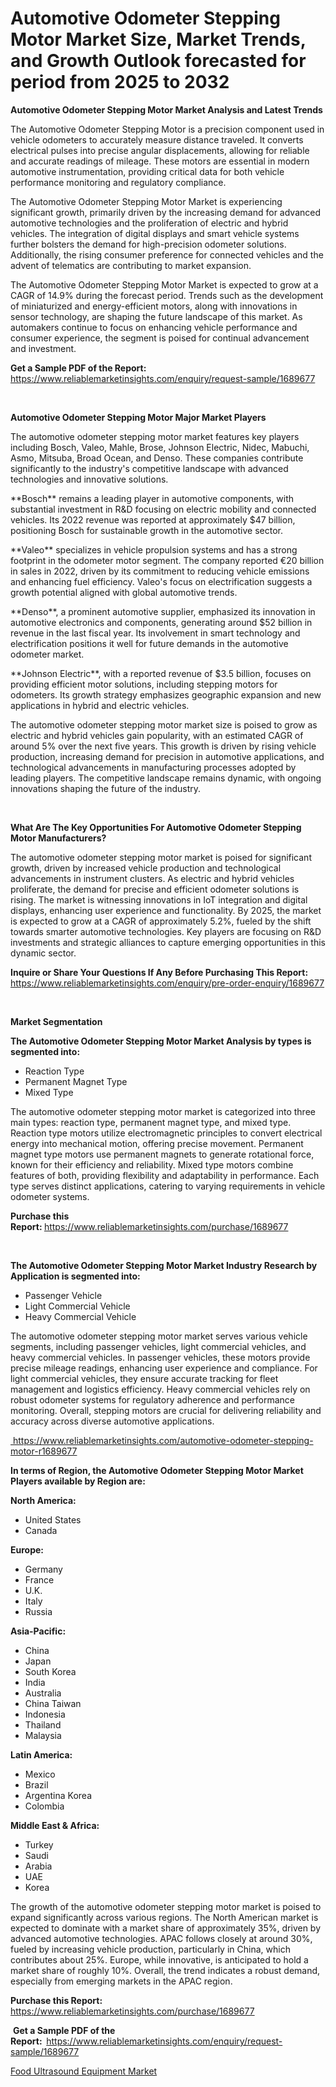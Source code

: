 <p><h1>Automotive Odometer Stepping Motor Market Size, Market Trends, and Growth Outlook forecasted for period from 2025 to 2032</h1></p><p><strong>Automotive Odometer Stepping Motor Market Analysis and Latest Trends</strong></p>
<p><p>The Automotive Odometer Stepping Motor is a precision component used in vehicle odometers to accurately measure distance traveled. It converts electrical pulses into precise angular displacements, allowing for reliable and accurate readings of mileage. These motors are essential in modern automotive instrumentation, providing critical data for both vehicle performance monitoring and regulatory compliance.</p><p>The Automotive Odometer Stepping Motor Market is experiencing significant growth, primarily driven by the increasing demand for advanced automotive technologies and the proliferation of electric and hybrid vehicles. The integration of digital displays and smart vehicle systems further bolsters the demand for high-precision odometer solutions. Additionally, the rising consumer preference for connected vehicles and the advent of telematics are contributing to market expansion.</p><p>The Automotive Odometer Stepping Motor Market is expected to grow at a CAGR of 14.9% during the forecast period. Trends such as the development of miniaturized and energy-efficient motors, along with innovations in sensor technology, are shaping the future landscape of this market. As automakers continue to focus on enhancing vehicle performance and consumer experience, the segment is poised for continual advancement and investment.</p></p>
<p><strong>Get a Sample PDF of the Report:&nbsp;</strong> <a href="https://www.reliablemarketinsights.com/enquiry/request-sample/1689677?utm_campaign=2004&utm_medium=2&utm_source=Github&utm_content=ia&utm_term=07012025&utm_id=automotive-odometer-stepping-motor">https://www.reliablemarketinsights.com/enquiry/request-sample/1689677</a></p>
<p>&nbsp;</p>
<p><strong>Automotive Odometer Stepping Motor Major Market Players</strong></p>
<p><p>The automotive odometer stepping motor market features key players including Bosch, Valeo, Mahle, Brose, Johnson Electric, Nidec, Mabuchi, Asmo, Mitsuba, Broad Ocean, and Denso. These companies contribute significantly to the industry's competitive landscape with advanced technologies and innovative solutions.</p><p>**Bosch** remains a leading player in automotive components, with substantial investment in R&D focusing on electric mobility and connected vehicles. Its 2022 revenue was reported at approximately $47 billion, positioning Bosch for sustainable growth in the automotive sector.</p><p>**Valeo** specializes in vehicle propulsion systems and has a strong footprint in the odometer motor segment. The company reported €20 billion in sales in 2022, driven by its commitment to reducing vehicle emissions and enhancing fuel efficiency. Valeo's focus on electrification suggests a growth potential aligned with global automotive trends.</p><p>**Denso**, a prominent automotive supplier, emphasized its innovation in automotive electronics and components, generating around $52 billion in revenue in the last fiscal year. Its involvement in smart technology and electrification positions it well for future demands in the automotive odometer market.</p><p>**Johnson Electric**, with a reported revenue of $3.5 billion, focuses on providing efficient motor solutions, including stepping motors for odometers. Its growth strategy emphasizes geographic expansion and new applications in hybrid and electric vehicles.</p><p>The automotive odometer stepping motor market size is poised to grow as electric and hybrid vehicles gain popularity, with an estimated CAGR of around 5% over the next five years. This growth is driven by rising vehicle production, increasing demand for precision in automotive applications, and technological advancements in manufacturing processes adopted by leading players. The competitive landscape remains dynamic, with ongoing innovations shaping the future of the industry.</p></p>
<p>&nbsp;</p>
<p><strong>What Are The Key Opportunities For Automotive Odometer Stepping Motor Manufacturers?</strong></p>
<p><p>The automotive odometer stepping motor market is poised for significant growth, driven by increased vehicle production and technological advancements in instrument clusters. As electric and hybrid vehicles proliferate, the demand for precise and efficient odometer solutions is rising. The market is witnessing innovations in IoT integration and digital displays, enhancing user experience and functionality. By 2025, the market is expected to grow at a CAGR of approximately 5.2%, fueled by the shift towards smarter automotive technologies. Key players are focusing on R&D investments and strategic alliances to capture emerging opportunities in this dynamic sector.</p></p>
<p><strong>Inquire or Share Your Questions If Any Before Purchasing This Report:</strong> <a href="https://www.reliablemarketinsights.com/enquiry/pre-order-enquiry/1689677?utm_campaign=2004&utm_medium=2&utm_source=Github&utm_content=ia&utm_term=07012025&utm_id=automotive-odometer-stepping-motor">https://www.reliablemarketinsights.com/enquiry/pre-order-enquiry/1689677</a></p>
<p>&nbsp;</p>
<p><strong>Market Segmentation</strong></p>
<p><strong>The Automotive Odometer Stepping Motor Market Analysis by types is segmented into:</strong></p>
<p><ul><li>Reaction Type</li><li>Permanent Magnet Type</li><li>Mixed Type</li></ul></p>
<p><p>The automotive odometer stepping motor market is categorized into three main types: reaction type, permanent magnet type, and mixed type. Reaction type motors utilize electromagnetic principles to convert electrical energy into mechanical motion, offering precise movement. Permanent magnet type motors use permanent magnets to generate rotational force, known for their efficiency and reliability. Mixed type motors combine features of both, providing flexibility and adaptability in performance. Each type serves distinct applications, catering to varying requirements in vehicle odometer systems.</p></p>
<p><strong>Purchase this Report:&nbsp;</strong><a href="https://www.reliablemarketinsights.com/purchase/1689677?utm_campaign=2004&utm_medium=2&utm_source=Github&utm_content=ia&utm_term=07012025&utm_id=automotive-odometer-stepping-motor">https://www.reliablemarketinsights.com/purchase/1689677</a></p>
<p>&nbsp;</p>
<p><strong>The Automotive Odometer Stepping Motor Market Industry Research by Application is segmented into:</strong></p>
<p><ul><li>Passenger Vehicle</li><li>Light Commercial Vehicle</li><li>Heavy Commercial Vehicle</li></ul></p>
<p><p>The automotive odometer stepping motor market serves various vehicle segments, including passenger vehicles, light commercial vehicles, and heavy commercial vehicles. In passenger vehicles, these motors provide precise mileage readings, enhancing user experience and compliance. For light commercial vehicles, they ensure accurate tracking for fleet management and logistics efficiency. Heavy commercial vehicles rely on robust odometer systems for regulatory adherence and performance monitoring. Overall, stepping motors are crucial for delivering reliability and accuracy across diverse automotive applications.</p></p>
<p><a href="https://www.reliablemarketinsights.com/automotive-odometer-stepping-motor-r1689677?utm_campaign=2004&utm_medium=2&utm_source=Github&utm_content=ia&utm_term=07012025&utm_id=automotive-odometer-stepping-motor">&nbsp;https://www.reliablemarketinsights.com/automotive-odometer-stepping-motor-r1689677</a></p>
<p><strong>In terms of Region, the Automotive Odometer Stepping Motor Market Players available by Region are:</strong></p>
<p>
    <p> <strong> North America: </strong>
        <ul>
            <li>United States</li>
            <li>Canada</li>
        </ul>
        </p> 
    <p> <strong> Europe: </strong>
        <ul>
            <li>Germany</li>
            <li>France</li>
            <li>U.K.</li>
            <li>Italy</li>
            <li>Russia</li>
        </ul>
        </p> 
    <p> <strong> Asia-Pacific: </strong>
        <ul>
            <li>China</li>
            <li>Japan</li>
            <li>South Korea</li>
            <li>India</li>
            <li>Australia</li>
            <li>China Taiwan</li>
            <li>Indonesia</li>
            <li>Thailand</li>
            <li>Malaysia</li>
        </ul>
        </p> 
    <p> <strong> Latin America: </strong>
        <ul>
            <li>Mexico</li>
            <li>Brazil</li>
            <li>Argentina Korea</li>
            <li>Colombia</li>
        </ul>
        </p> 
    <p> <strong> Middle East & Africa: </strong>
        <ul>
            <li>Turkey</li>
            <li>Saudi</li>
            <li>Arabia</li>
            <li>UAE</li>
            <li>Korea</li>
        </ul>
    </p>
    </p>
<p><p>The growth of the automotive odometer stepping motor market is poised to expand significantly across various regions. The North American market is expected to dominate with a market share of approximately 35%, driven by advanced automotive technologies. APAC follows closely at around 30%, fueled by increasing vehicle production, particularly in China, which contributes about 25%. Europe, while innovative, is anticipated to hold a market share of roughly 10%. Overall, the trend indicates a robust demand, especially from emerging markets in the APAC region.</p></p>
<p><strong>Purchase this Report: </strong><a href="https://www.reliablemarketinsights.com/purchase/1689677?utm_campaign=2004&utm_medium=2&utm_source=Github&utm_content=ia&utm_term=07012025&utm_id=automotive-odometer-stepping-motor">https://www.reliablemarketinsights.com/purchase/1689677</a></p>
<p>&nbsp;<strong>Get a Sample PDF of the Report:&nbsp;&nbsp;</strong><a href="https://www.reliablemarketinsights.com/enquiry/request-sample/1689677?utm_campaign=2004&utm_medium=2&utm_source=Github&utm_content=ia&utm_term=07012025&utm_id=automotive-odometer-stepping-motor">https://www.reliablemarketinsights.com/enquiry/request-sample/1689677</a></p>
<p><strong></strong></p>
<p><p><a href="https://github.com/globismark/Market-Research-Report-List-5/blob/main/food-ultrasound-equipment-market.md?utm_campaign=2004&utm_medium=2&utm_source=Github&utm_content=ia&utm_term=07012025&utm_id=automotive-odometer-stepping-motor">Food Ultrasound Equipment Market</a></p></p>